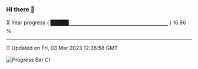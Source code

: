 ### Hi there 👋

⏳ Year progress { █████▁▁▁▁▁▁▁▁▁▁▁▁▁▁▁▁▁▁▁▁▁▁▁▁▁ } 16.86 %

---

⏰ Updated on Fri, 03 Mar 2023 12:36:58 GMT

![Progress Bar CI](https://github.com/ZhaoGui/ZhaoGui/workflows/Progress%20Bar%20CI/badge.svg)
